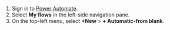 1. Sign in to [Power Automate](https://flow.microsoft.com).
1. Select **My flows** in the left-side navigation pane.
1. On the top-left menu, select **+New** > **+ Automatic-from blank**.

